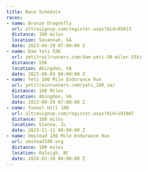 ```yaml
---
title: Race Schedule
races:
- name: Bronze Dragonfly
  url: ultrasignup.com/register.aspx?did=95013
  distance: 100 miles
  location: Savannah, GA
  date: 2023-04-29 07:00:00 Z
- name: Dam Yeti 55K
  url: yetitrailrunners.com/dam-yeti-50-miler-55k/
  distance: 55K
  location: Abingdon, VA
  date: 2023-06-03 00:00:00 Z
- name: Yeti 100 Mile Endurance Run
  url: yetitrainrunners.com/yeti_100_va/
  distance: 100 Miles
  location: Abingdon, VA
  date: 2023-09-29 07:00:00 Z
- name: Tunnel Hill 100
  url: ultrasignup.com/register.aspx?did=101007
  distance: 100 miles
  location: Vienna, IL
  date: 2023-11-11 00:00:00 Z
- name: Umstead 100 Mile Endurance Run
  url: umstead100.org
  distance: 100 miles
  location: Raleigh, NC
  date: 2024-03-30 00:00:00 Z
---
```


